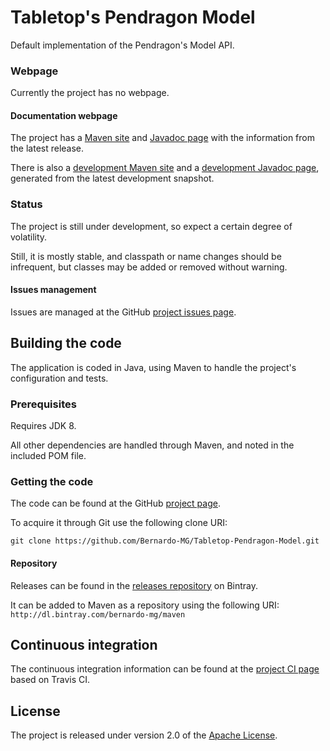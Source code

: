 # Tabletop's Pendragon Model
Default implementation of the Pendragon's Model API.

### Webpage
Currently the project has no webpage.

#### Documentation webpage
The project has a [Maven site][] and [Javadoc page][] with the information from the
latest release.

There is also a [development Maven site][] and a [development Javadoc page][], generated from the latest development snapshot.

### Status
The project is still under development, so expect a certain degree of volatility.

Still, it is mostly stable, and classpath or name changes should be infrequent, but classes may be added or removed without warning.

#### Issues management
Issues are managed at the GitHub [project issues page][].

## Building the code
The application is coded in Java, using Maven to handle the project's configuration and tests.

### Prerequisites
Requires JDK 8.

All other dependencies are handled through Maven, and noted in the included POM file.

### Getting the code
The code can be found at the GitHub [project page][].

To acquire it through Git use the following clone URI:

`git clone https://github.com/Bernardo-MG/Tabletop-Pendragon-Model.git`

#### Repository
Releases can be found in the [releases repository][] on Bintray.

It can be added to Maven as a repository using the following URI:
`http://dl.bintray.com/bernardo-mg/maven`

## Continuous integration
The continuous integration information can be found at the [project CI page][] based on Travis CI.

## License
The project is released under version 2.0 of the [Apache License][].

[development Javadoc page]: http://docs.wandrell.com/development/maven/tabletop-pendragon-model/apidocs
[development Maven site]: http://docs.wandrell.com/development/maven/tabletop-pendragon-model
[Apache License]: http://www.apache.org/licenses/LICENSE-2.0
[Javadoc page]: http://docs.wandrell.com/maven/tabletop-pendragon-model/apidocs
[Maven site]: http://docs.wandrell.com/maven/tabletop-pendragon-model
[project CI page]: https://travis-ci.org/Bernardo-MG/Tabletop-Pendragon-Model
[project issues page]: https://github.com/Bernardo-MG/Tabletop-Pendragon-Model/issues
[project page]: http://github.com/Bernardo-MG/Tabletop-Pendragon-Model
[releases repository]: http://dl.bintray.com/bernardo-mg/tabletop-pendragon-model